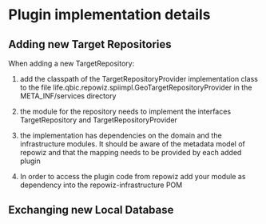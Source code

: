 # Plugin implementation details
## Adding new Target Repositories

When adding a new TargetRepository:

1. add the classpath of the TargetRepositoryProvider implementation class to the 
file life.qbic.repowiz.spiimpl.GeoTargetRepositoryProvider in the META_INF/services directory

2. the module for the repository needs to implement the interfaces TargetRepository and TargetRepositoryProvider

3. the implementation has dependencies on the domain and the infrastructure modules. It should be aware of the 
metadata model of repowiz and that the mapping needs to be provided by each added plugin

4. In order to access the plugin code from repowiz add your module as dependency into the 
repowiz-infrastructure POM

## Exchanging new Local Database